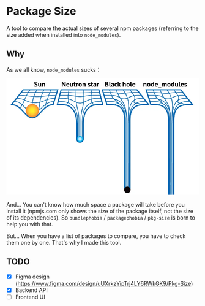 # Package Size

A tool to compare the actual sizes of several npm packages (referring to the size added when installed into `node_modules`).

## Why

As we all know, `node_modules` sucks：

![blackhole](./assets/blackhole.png)

And... You can't know how much space a package will take before you install it (npmjs.com only shows the size of the package itself, not the size of its dependencies). So `bundlephobia` / `packagephobia` / `pkg-size` is born to help you with that.

But... When you have a list of packages to compare, you have to check them one by one. That's why I made this tool.

## TODO

-   [x] Figma design (https://www.figma.com/design/uUXrkzYipTrj4LY6RWkGK9/Pkg-Size)
-   [x] Backend API
-   [ ] Frontend UI
